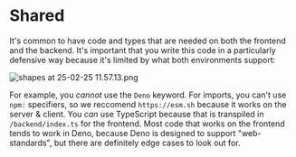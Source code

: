 # Shared

It's common to have code and types that are needed on both the frontend and the backend. It's important that you write this code in a particularly defensive way because it's limited by what both environments support:

![shapes at 25-02-25 11.57.13.png](https://imagedelivery.net/iHX6Ovru0O7AjmyT5yZRoA/75db1d51-d9b3-45e0-d178-25d886c10700/public)

For example, you *cannot* use the `Deno` keyword. For imports, you can't use `npm:` specifiers, so we reccomend `https://esm.sh` because it works on the server & client. You *can* use TypeScript because that is transpiled in `/backend/index.ts` for the frontend. Most code that works on the frontend tends to work in Deno, because Deno is designed to support "web-standards", but there are definitely edge cases to look out for.